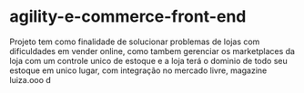 # agility-e-commerce-front-end
Projeto tem como finalidade de solucionar problemas de lojas com dificuldades em vender online, como tambem gerenciar os marketplaces da loja com um controle unico de estoque e a loja terá o dominio de todo seu estoque em unico lugar, com integração no mercado livre, magazine luiza.ooo d

